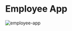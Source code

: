 # Employee App

![employee-app](https://github.com/deseanward/Employee-App/assets/66344466/ab83182b-7687-4fb3-94af-528bfa8930ef)
